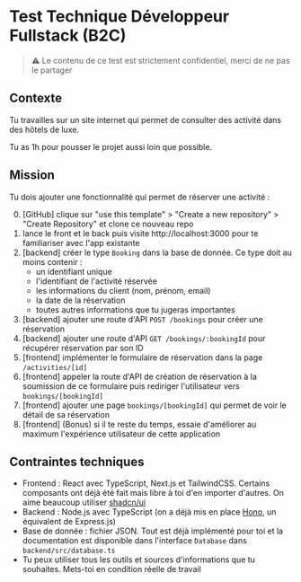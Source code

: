 # Test Technique Développeur Fullstack (B2C)

> ⚠️ Le contenu de ce test est strictement confidentiel, merci de ne pas le partager

## Contexte

Tu travailles sur un site internet qui permet de consulter des activité dans des hôtels de luxe.

Tu as 1h pour pousser le projet aussi loin que possible.

## Mission

Tu dois ajouter une fonctionnalité qui permet de réserver une activité :

0. [GitHub] clique sur "use this template" > "Create a new repository" > "Create Repository" et clone ce nouveau repo
1. lance le front et le back puis visite http://localhost:3000 pour te familiariser avec l'app existante
2. [backend] créer le type `Booking` dans la base de donnée. Ce type doit au moins contenir :
   - un identifiant unique
   - l'identifiant de l'activité réservée
   - les informations du client (nom, prénom, email)
   - la date de la réservation
   - toutes autres informations que tu jugeras importantes
3. [backend] ajouter une route d'API `POST /bookings` pour créer une réservation
4. [backend] ajouter une route d'API `GET /bookings/:bookingId` pour récupérer réservation par son ID
5. [frontend] implémenter le formulaire de réservation dans la page `/activities/[id]`
6. [frontend] appeler la route d'API de création de réservation à la soumission de ce formulaire puis rediriger l'utilisateur vers `bookings/[bookingId]`
7. [frontend] ajouter une page `bookings/[bookingId]` qui permet de voir le détail de sa réservation
8. [frontend] (Bonus) si il te reste du temps, essaie d'améliorer au maximum l'expérience utilisateur de cette application

## Contraintes techniques

- Frontend : React avec TypeScript, Next.js et TailwindCSS. Certains composants ont déjà été fait mais libre à
  toi d'en importer d'autres. On aime beaucoup utiliser [shadcn/ui](https://ui.shadcn.com/)
- Backend : Node.js avec TypeScript (on a déjà mis en place [Hono](https://hono.dev), un équivalent de Express.js)
- Base de donnée : fichier JSON. Tout est déjà implémenté pour toi et la documentation est disponible dans l'interface `Database` dans `backend/src/database.ts`
- Tu peux utiliser tous les outils et sources d'informations que tu souhaites. Mets-toi en condition réelle de travail
